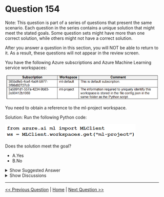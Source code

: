 # Question 154

Note: This question is part of a series of questions that present the same scenario. Each question in the series contains a unique solution that might meet the stated goals. Some question sets might have more than one correct solution, while others might not have a correct solution.

After you answer a question in this section, you will NOT be able to return to it. As a result, these questions will not appear in the review screen.

You have the following Azure subscriptions and Azure Machine Learning service workspaces:

![Question Image](../images/q154_q_image554.png)

You need to obtain a reference to the ml-project workspace.

Solution: Run the following Python code:

![Question Image](../images/q154_q_image555.png)

Does the solution meet the goal?

- A.Yes
- B.No

<details>
  <summary>Show Suggested Answer</summary>

<strong>B</strong><br>

</details>

<details>
  <summary>Show Discussions</summary>

<blockquote><p><strong>AzureGeek79</strong> <code>(Sun 29 Sep 2024 02:12)</code> - <em>Upvotes: 2</em></p><p>Correct answer is A, see reference below: 
https://learn.microsoft.com/en-us/python/api/azure-ai-ml/azure.ai.ml.operations.workspaceoperations?view=azure-python#azure-ai-ml-operations-workspaceoperations-get</p></blockquote>
<blockquote><p><strong>sl_mslconsulting</strong> <code>(Thu 16 May 2024 16:04)</code> - <em>Upvotes: 1</em></p><p>you need to specify subscription id when instantiating the MLClient.</p></blockquote>
<blockquote><p><strong>Techlover74</strong> <code>(Sun 18 Feb 2024 05:09)</code> - <em>Upvotes: 1</em></p><p>B is the correct answer because the argument is not passed with the key in get method.</p></blockquote>

</details>

---

[<< Previous Question](question_153.md) | [Home](/index.md) | [Next Question >>](question_155.md)
